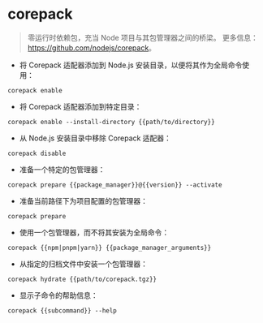 # corepack

> 零运行时依赖包，充当 Node 项目与其包管理器之间的桥梁。
> 更多信息：<https://github.com/nodejs/corepack>。

- 将 Corepack 适配器添加到 Node.js 安装目录，以便将其作为全局命令使用：

`corepack enable`

- 将 Corepack 适配器添加到特定目录：

`corepack enable --install-directory {{path/to/directory}}`

- 从 Node.js 安装目录中移除 Corepack 适配器：

`corepack disable`

- 准备一个特定的包管理器：

`corepack prepare {{package_manager}}@{{version}} --activate`

- 准备当前路径下为项目配置的包管理器：

`corepack prepare`

- 使用一个包管理器，而不将其安装为全局命令：

`corepack {{npm|pnpm|yarn}} {{package_manager_arguments}}`

- 从指定的归档文件中安装一个包管理器：

`corepack hydrate {{path/to/corepack.tgz}}`

- 显示子命令的帮助信息：

`corepack {{subcommand}} --help`